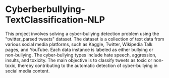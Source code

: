 # Cyberberbullying-TextClassification-NLP

This project involves solving a cyber-bullying detection problem using the "twitter_parsed tweets" dataset. The dataset is a collection of text data from various social media platforms, such as Kaggle, Twitter, Wikipedia Talk pages, and YouTube. Each data instance is labeled as either bullying or non-bullying. The cyber-bullying types include hate speech, aggression, insults, and toxicity. The main objective is to classify tweets as toxic or non-toxic, thereby contributing to the automatic detection of cyber-bullying in social media content.
